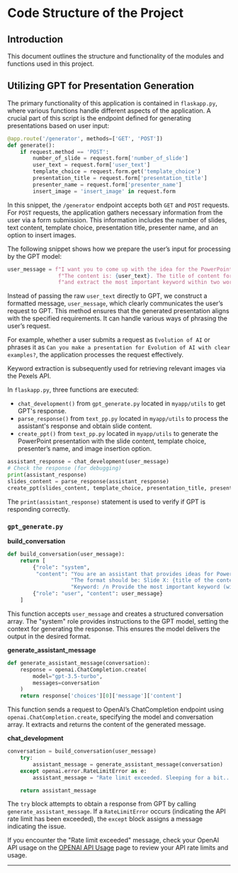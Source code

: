 # Code Structure of the Project

## Introduction
This document outlines the structure and functionality of the modules and functions used in this project.

## Utilizing GPT for Presentation Generation

The primary functionality of this application is contained in `flaskapp.py`, where various functions handle different aspects of the application. A crucial part of this script is the endpoint defined for generating presentations based on user input:

```python
@app.route('/generator', methods=['GET', 'POST'])
def generate():
    if request.method == 'POST':
        number_of_slide = request.form['number_of_slide']
        user_text = request.form['user_text']
        template_choice = request.form.get('template_choice')
        presentation_title = request.form['presentation_title']
        presenter_name = request.form['presenter_name']
        insert_image = 'insert_image' in request.form
```

In this snippet, the `/generator` endpoint accepts both `GET` and `POST` requests. For `POST` requests, the application gathers necessary information from the user via a form submission. This information includes the number of slides, text content, template choice, presentation title, presenter name, and an option to insert images.

The following snippet shows how we prepare the user’s input for processing by the GPT model:

```python
user_message = f"I want you to come up with the idea for the PowerPoint. The number of slides is {number_of_slide}. " \
                f"The content is: {user_text}. The title of content for each slide must be unique, " \
                f"and extract the most important keyword within two words for each slide. Summarize the content for each slide."
```

Instead of passing the raw `user_text` directly to GPT, we construct a formatted message, `user_message`, which clearly communicates the user’s request to GPT. This method ensures that the generated presentation aligns with the specified requirements. It can handle various ways of phrasing the user’s request.

For example, whether a user submits a request as `Evolution of AI` or phrases it as `Can you make a presentation for Evolution of AI with clear examples?`, the application processes the request effectively.

Keyword extraction is subsequently used for retrieving relevant images via the Pexels API.

In `flaskapp.py`, three functions are executed:
- `chat_development()` from `gpt_generate.py` located in `myapp/utils` to get GPT's response.
- `parse_response()` from `text_pp.py` located in `myapp/utils` to process the assistant's response and obtain slide content.
- `create_ppt()` from `text_pp.py` located in `myapp/utils` to generate the PowerPoint presentation with the slide content, template choice, presenter’s name, and image insertion option.

```python
assistant_response = chat_development(user_message)
# Check the response (for debugging)
print(assistant_response)
slides_content = parse_response(assistant_response)
create_ppt(slides_content, template_choice, presentation_title, presenter_name, insert_image)
```

The `print(assistant_response)` statement is used to verify if GPT is responding correctly.

### `gpt_generate.py`

**build_conversation**

```python
def build_conversation(user_message):
    return [
        {"role": "system",
         "content": "You are an assistant that provides ideas for PowerPoint presentations. Provide the user with summarized content for each slide based on the number of slides. "
                    "The format should be: Slide X: {title of the content} /n Content: /n content with bullet points. "
                    "Keyword: /n Provide the most important keyword (within two words) representing the slide."},
        {"role": "user", "content": user_message}
    ]
```

This function accepts `user_message` and creates a structured conversation array. The "system" role provides instructions to the GPT model, setting the context for generating the response. This ensures the model delivers the output in the desired format.

**generate_assistant_message**

```python
def generate_assistant_message(conversation):
    response = openai.ChatCompletion.create(
        model="gpt-3.5-turbo",
        messages=conversation
    )
    return response['choices'][0]['message']['content']
```

This function sends a request to OpenAI’s ChatCompletion endpoint using `openai.ChatCompletion.create`, specifying the model and conversation array. It extracts and returns the content of the generated message.

**chat_development**

```python
conversation = build_conversation(user_message)
    try:
        assistant_message = generate_assistant_message(conversation)
    except openai.error.RateLimitError as e:
        assistant_message = "Rate limit exceeded. Sleeping for a bit..."

    return assistant_message
```

The `try` block attempts to obtain a response from GPT by calling `generate_assistant_message`. If a `RateLimitError` occurs (indicating the API rate limit has been exceeded), the `except` block assigns a message indicating the issue. 

If you encounter the "Rate limit exceeded" message, check your OpenAI API usage on the [OPENAI API Usage](https://platform.openai.com/account/usage) page to review your API rate limits and usage.

---